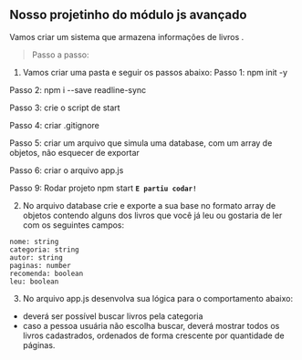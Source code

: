## Nosso projetinho do módulo js avançado

Vamos criar um sistema que armazena informações de livros .


> Passo a passo:
1) Vamos criar uma pasta e seguir os passos abaixo:
Passo 1: npm init -y

Passo 2: npm i --save readline-sync 

Passo 3: crie o script de start

Passo 4: criar .gitignore

Passo 5: criar um arquivo que simula uma database, com um array de objetos, não esquecer de exportar

Passo 6: criar o arquivo app.js

Passo 9: Rodar projeto npm start
**`E partiu codar!`**


2) No arquivo database crie e exporte a sua base no formato array de objetos contendo alguns dos livros que você já leu ou gostaria de ler com os seguintes campos:

```
nome: string
categoria: string
autor: string
paginas: number
recomenda: boolean
leu: boolean
```

3) No arquivo app.js desenvolva sua lógica para o comportamento abaixo: 
  - deverá ser possível buscar livros pela categoria
  - caso a pessoa usuária não escolha buscar, deverá mostrar todos os livros cadastrados, ordenados de forma crescente por quantidade de páginas.


